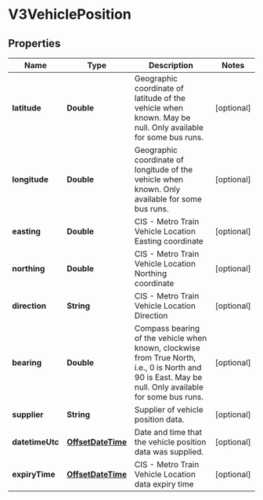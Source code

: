 # V3VehiclePosition

## Properties
Name | Type | Description | Notes
------------ | ------------- | ------------- | -------------
**latitude** | **Double** | Geographic coordinate of latitude of the vehicle when known. May be null.  Only available for some bus runs. |  [optional]
**longitude** | **Double** | Geographic coordinate of longitude of the vehicle when known.   Only available for some bus runs. |  [optional]
**easting** | **Double** | CIS - Metro Train Vehicle Location Easting coordinate |  [optional]
**northing** | **Double** | CIS - Metro Train Vehicle Location Northing coordinate |  [optional]
**direction** | **String** | CIS - Metro Train Vehicle Location Direction |  [optional]
**bearing** | **Double** | Compass bearing of the vehicle when known, clockwise from True North, i.e., 0 is North and 90 is East. May be null.  Only available for some bus runs. |  [optional]
**supplier** | **String** | Supplier of vehicle position data. |  [optional]
**datetimeUtc** | [**OffsetDateTime**](OffsetDateTime.md) | Date and time that the vehicle position data was supplied. |  [optional]
**expiryTime** | [**OffsetDateTime**](OffsetDateTime.md) | CIS - Metro Train Vehicle Location data expiry time |  [optional]
